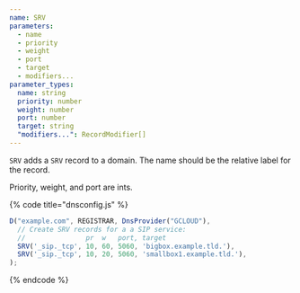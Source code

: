 ```yaml
---
name: SRV
parameters:
  - name
  - priority
  - weight
  - port
  - target
  - modifiers...
parameter_types:
  name: string
  priority: number
  weight: number
  port: number
  target: string
  "modifiers...": RecordModifier[]
---
```


`SRV` adds a `SRV` record to a domain. The name should be the relative label for the record.

Priority, weight, and port are ints.

{% code title="dnsconfig.js" %}
```javascript
D("example.com", REGISTRAR, DnsProvider("GCLOUD"),
  // Create SRV records for a a SIP service:
  //               pr  w   port, target
  SRV('_sip._tcp', 10, 60, 5060, 'bigbox.example.tld.'),
  SRV('_sip._tcp', 10, 20, 5060, 'smallbox1.example.tld.'),
);
```
{% endcode %}
